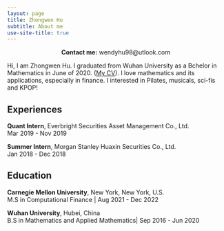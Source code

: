 ```yaml
---
layout: page
title: Zhongwen Hu
subtitle: About me
use-site-title: true
---
```

<center><b>Contact me:</b> wendyhu98@utlook.com</center>

Hi, I am Zhongwen Hu. I graduated from Wuhan University as a Bchelor in Mathematics in June of 2020. ([My CV](https://zhongwenhu.github.io/cv_zhongwen.pdf)).
I love mathematics and its applications, especially in finance. I interested in Pilates, musicals, sci-fis and KPOP! 

## Experiences

**Quant Intern**, Everbright Securities Asset Management Co., Ltd.<br>
Mar 2019 - Nov 2019

**Summer Intern**, Morgan Stanley Huaxin Securities Co., Ltd.<br>
Jan 2018 - Dec 2018

## Education

**Carnegie Mellon University**, New York, New York, U.S.<br>
M.S in Computational Finance | Aug 2021 - Dec 2022


**Wuhan University**, Hubei, China<br>
B.S in Mathematics and Applied Mathematics| Sep 2016 - Jun 2020
